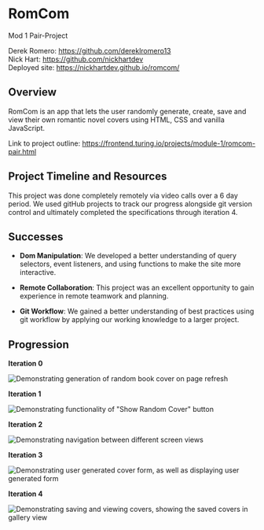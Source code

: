# RomCom #

Mod 1 Pair-Project  

Derek Romero: https://github.com/dereklromero13  
Nick Hart: https://github.com/nickhartdev  
Deployed site: https://nickhartdev.github.io/romcom/

## Overview ##

RomCom is an app that lets the user randomly generate, create, save and view their own romantic novel covers using HTML, CSS and vanilla JavaScript.  

Link to project outline: https://frontend.turing.io/projects/module-1/romcom-pair.html

## Project Timeline and Resources ##

This project was done completely remotely via video calls over a 6 day period. We used gitHub projects to track our progress alongside git version control and ultimately completed the specifications through iteration 4.   

## Successes ##

- **Dom Manipulation**: We developed a better understanding of query selectors, event listeners, and using functions to make the site more interactive.

- **Remote Collaboration**: This project was an excellent opportunity to gain experience in remote teamwork and planning.

- **Git Workflow**: We gained a better understanding of best practices using git workflow by applying our working knowledge to a larger project.

## Progression ##

**Iteration 0**

![Demonstrating generation of random book cover on page refresh]()

**Iteration 1**

![Demonstrating functionality of "Show Random Cover" button]()

**Iteration 2**

![Demonstrating navigation between different screen views]() 

**Iteration 3**

![Demonstrating user generated cover form, as well as displaying user generated form]()

**Iteration 4**

![Demonstrating saving and viewing covers, showing the saved covers in gallery view]()
